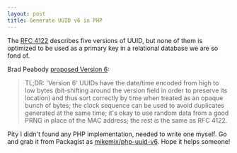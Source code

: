 ```yaml
---
layout: post
title: Generate UUID v6 in PHP
---
```


The [RFC 4122](https://tools.ietf.org/html/rfc4122) describes five versions of UUID,
but none of them is optimized to be used as a primary key in a relational database
we are so fond of.

Brad Peabody [proposed Version 6](https://bradleypeabody.github.io/uuidv6/):

> TL;DR: 'Version 6' UUIDs have the date/time encoded from high to low bytes
(bit-shifting around the version field in order to preserve its location) 
and thus sort correctly by time when treated as an opaque bunch of bytes; 
the clock sequence can be used to avoid duplicates generated at the same time; 
it's okay to use random data from a good PRNG in place of the MAC address; 
the rest is the same as RFC 4122.

Pity I didn't found any PHP implementation, needed to write one myself. 
Go and grab it from Packagist as [mikemix/php-uuid-v6](https://packagist.org/packages/mikemix/php-uuid-v6).
Hope it helps someone!
